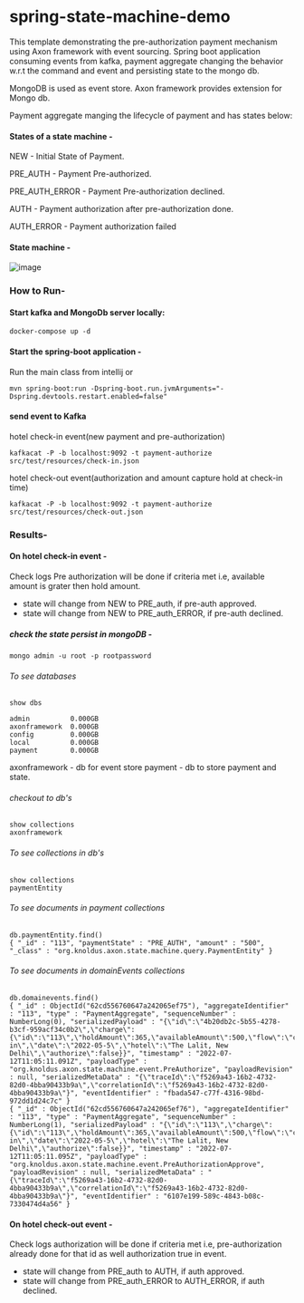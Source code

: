 # spring-state-machine-demo

This template demonstrating the pre-authorization payment mechanism using Axon framework with event sourcing.
Spring boot application consuming events from kafka, payment aggregate changing the behavior w.r.t the command and  event and persisting state to the mongo db.

MongoDB is used as event store. Axon framework provides extension for Mongo db.

Payment aggregate manging the lifecycle of payment and has states below:
#### States of a state machine -

NEW - Initial State of Payment.

PRE_AUTH - Payment Pre-authorized.

PRE_AUTH_ERROR - Payment Pre-authorization declined.

AUTH - Payment authorization after pre-authorization done.

AUTH_ERROR - Payment authorization failed

#### State machine -

![image](https://user-images.githubusercontent.com/25796983/178562003-a9d4e91e-c306-4a7e-952c-740bcddc334e.png)



### How to Run- 

#### Start kafka and MongoDb server locally:
```
docker-compose up -d
```

#### Start the spring-boot application -

Run the main class from intellij
  or
```
mvn spring-boot:run -Dspring-boot.run.jvmArguments="-Dspring.devtools.restart.enabled=false"

```

#### send event to Kafka 

hotel check-in event(new payment and pre-authorization)
```
kafkacat -P -b localhost:9092 -t payment-authorize  src/test/resources/check-in.json
```
hotel check-out event(authorization and amount capture hold at check-in time)
```
kafkacat -P -b localhost:9092 -t payment-authorize  src/test/resources/check-out.json
```

### Results-
#### On hotel check-in event -

Check logs Pre authorization will be done if criteria met i.e, available amount is grater then hold amount.
 - state will change from NEW to PRE_auth, if pre-auth approved.
 - state will change from NEW to PRE_auth_ERROR, if pre-auth declined.

 ##### check the state persist in mongoDB -
   ```
  mongo admin -u root -p rootpassword
  
   ```
 ###### To see databases
 ```
 show dbs
 
admin          0.000GB
axonframework  0.000GB
config         0.000GB
local          0.000GB
payment        0.000GB
 ```
axonframework - db for event store
payment - db to store payment and state.

###### checkout to db's
```
show collections
axonframework

```
###### To see collections in db's
```
show collections
paymentEntity
```

###### To see documents in payment collections
```
db.paymentEntity.find()
{ "_id" : "113", "paymentState" : "PRE_AUTH", "amount" : "500", "_class" : "org.knoldus.axon.state.machine.query.PaymentEntity" }
```

###### To see documents in domainEvents collections
```
db.domainevents.find()
{ "_id" : ObjectId("62cd556760647a242065ef75"), "aggregateIdentifier" : "113", "type" : "PaymentAggregate", "sequenceNumber" : NumberLong(0), "serializedPayload" : "{\"id\":\"4b20db2c-5b55-4278-b3cf-959acf34c0b2\",\"charge\":{\"id\":\"113\",\"holdAmount\":365,\"availableAmount\":500,\"flow\":\"check-in\",\"date\":\"2022-05-5\",\"hotel\":\"The Lalit, New Delhi\",\"authorize\":false}}", "timestamp" : "2022-07-12T11:05:11.091Z", "payloadType" : "org.knoldus.axon.state.machine.event.PreAuthorize", "payloadRevision" : null, "serializedMetaData" : "{\"traceId\":\"f5269a43-16b2-4732-82d0-4bba90433b9a\",\"correlationId\":\"f5269a43-16b2-4732-82d0-4bba90433b9a\"}", "eventIdentifier" : "fbada547-c77f-4316-98bd-972dd1d24c7c" }
{ "_id" : ObjectId("62cd556760647a242065ef76"), "aggregateIdentifier" : "113", "type" : "PaymentAggregate", "sequenceNumber" : NumberLong(1), "serializedPayload" : "{\"id\":\"113\",\"charge\":{\"id\":\"113\",\"holdAmount\":365,\"availableAmount\":500,\"flow\":\"check-in\",\"date\":\"2022-05-5\",\"hotel\":\"The Lalit, New Delhi\",\"authorize\":false}}", "timestamp" : "2022-07-12T11:05:11.095Z", "payloadType" : "org.knoldus.axon.state.machine.event.PreAuthorizationApprove", "payloadRevision" : null, "serializedMetaData" : "{\"traceId\":\"f5269a43-16b2-4732-82d0-4bba90433b9a\",\"correlationId\":\"f5269a43-16b2-4732-82d0-4bba90433b9a\"}", "eventIdentifier" : "6107e199-589c-4843-b08c-7330474d4a56" }
```

#### On hotel check-out event -

Check logs authorization will be done if criteria met i.e, pre-authorization already done for that id as well authorization true in event.
- state will change from PRE_auth to AUTH, if auth approved.
- state will change from PRE_auth_ERROR to AUTH_ERROR, if auth declined.




